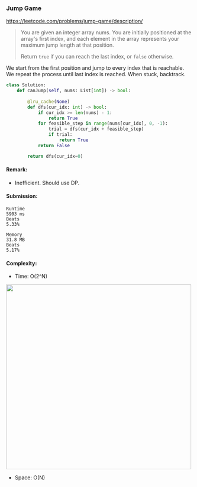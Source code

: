 ### Jump Game
https://leetcode.com/problems/jump-game/description/
> You are given an integer array nums. You are initially positioned at the array's first index, and each element in the array represents your maximum jump length at that position.
>
>Return `true` if you can reach the last index, or `false` otherwise.

We start from the first position and jump to every index that is reachable. We repeat the process until last index is reached. When stuck, backtrack.
```python
class Solution:
    def canJump(self, nums: List[int]) -> bool:
        
        @lru_cache(None)
        def dfs(cur_idx: int) -> bool:
            if cur_idx >= len(nums) - 1:
                return True
            for feasible_step in range(nums[cur_idx], 0, -1):
                trial = dfs(cur_idx + feasible_step)
                if trial:
                    return True
            return False

        return dfs(cur_idx=0)
```
#### Remark:
- Inefficient. Should use DP.
#### Submission:
```
Runtime
5903 ms
Beats
5.33%

Memory
31.8 MB
Beats
5.17%
```
#### Complexity:

- Time: O(2^N)

<p>
    <img src="55_timeComplexity.png" width="500" />
</p>

- Space: O(N)
